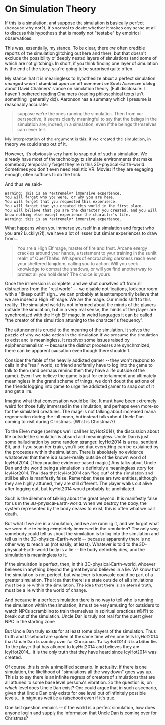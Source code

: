 # On Simulation Theory

If this is a simulation, and suppose the simulation is basically perfect (because why not?), it's normal to doubt whether it makes any sense at all to discuss this hypothesis that is mostly not "testable" by empirical observations.

This was, essentially, my stance. To be clear, there *are* often credible reports of the simulation glitching out here and there, but that doesn't exclude the possibility of deeply nested layers of simulations (and some of which are not glitching). In short, if you think finding one layer of simulation is the end of the story, you're going to be surprised quite often.

My stance that it is meaningless to hypothesize about a perfect simulation changed when I stumbled upon an off-comment on Scott Aaronson's blog about David Chalmers’ stance on simulation theory. (Full disclosure: I haven't bothered reading Chalmers (reading philosophical texts isn't something I generally do)). Aaronson has a summary which I presume is reasonably accurate:

> suppose we’re the ones running the simulation. Then from our perspective, it seems clearly meaningful to say that the beings in the simulation are, indeed, in a simulation, even if the beings themselves can never tell.

My interpretation of the argument is this: if we created the simulation, in theory we could snap out of it.

However, it's obviously very hard to snap out of such a simulation. We already have most of the technology to simulate environments that make somebody temporarily forget they're in this 3D-physical-Earth-world. Sometimes you don't even need realistic VR. Movies if they are engaging enough, often suffices to do the trick.

And thus we said-

```
Warning: This is an *extremely* immersive experience.
You will forget who you were, or why you are here.
You will forget that you requested this experience.
You will forget that you created this world in the first place.
You will believe that you are the character you created, and you will know nothing else except experience the character's life.
Warning: this is an *extremely* immersive experience.
```

What happens when you immerse yourself in a simulation and forget who you are? Luckily(?!), we have a lot of lesser but similar experiences to draw from...

> You are a High Elf mage, master of fire and frost. Arcane energy crackles around your hands, a testament to your training in the sunlit realm of Quel'Thalas.  Whispers of encroaching darkness reach even your sheltered kingdom, calling you to action. Will you seek knowledge to combat the shadows, or will you find another way to protect all you hold dear? The choice is yours.

Once the immersion is complete, and we shut ourselves off from all distractions from the "real world" -- we disable notifications, lock our room with a "!!keep out!!" sign... we can probably at least temporarily believe that we are indeed a High Elf mage. We are the mage. Our minds shift to this reality. The simulated world is not informed about the minds of the players outside the simulation, but in a very real sense, the minds of the player are synchronized with the High Elf mage. In weird languages it can be called "the creator of the simulation attuning to the character's frequency".

The attunement is crucial to the meaning of the simulation. It solves the puzzle of why we take action in the simulation if we presume the simulation to exist and is meaningless. It resolves some issues raised by epiphenomenalism -- because the distinct processes are synchronized, there can be apparent causation even though there shouldn't.

Consider the fable of the heavily addicted gamer -- they won't respond to calls in the "real" world, so friend and family have to log into the game to talk to them (and perhaps remind them they have a life outside of the game).  Even if we believe the game is just for entertainment and ultimately meaningless in the grand scheme of things, we don't doubt the actions of the friends logging into game to urge the addicted gamer to snap out of it and get a life.

Imagine what that conversation would be like. It must have been extremely weird for those fully immersed in the simulation, and perhaps even more-so for the simulated creatures. The mage is not talking about increased mana regeneration during the full moon, but instead talks about Uncle Dan coming to visit during Christmas. (What is Christmas?)

To the Elven mage (perhaps we'll call her IcyHot2014), the discussion about life outside the simulation is absurd and meaningless. Uncle Dan is just some hallucination by some random stranger. IcyHot2014 is a real, sentient Elf, and if you scan her brain, you'll see that everything can be explained by the processes within the simulation. There is absolutely no evidence whatsoever that there is a super-reality outside of the known world of IcyHot2014. (They practice evidence-based magic.) Any talks about Uncle Dan and the world being a simulation is definitely a meaningless story for IcyHot2014.  The idea that IcyHot2014 can "log out" of the simulation and still be alive is manifestly false. Remember, these are two entities, although they are highly attuned, they are still different. The player walks out alive after logging out, but IcyHot2014 would probably be annihilated.

Such is the dilemma of talking about the great beyond. It is manifestly false for us in the 3D-physical-Earth-world. When we destroy the body, the system represented by the body ceases to exist, this is often what we call death.

But what if we are in a simulation, and we are running it, and we forgot what we were due to being completely immersed in the simulation? The only way somebody could tell us about the simulation is to log into the simulation and tell us in the 3D-physical-Earth-world -- because apparently there is no other way to reach us (not easily, at least). Whatever is told to the 3D-physical-Earth-world body is a lie -- the body definitely dies, and the simulation is meaningless to it.

If the simulation is perfect, then, in this 3D-physical-Earth-world, whoever believes in anything beyond the great beyond believes in a lie.  We know that the simulation is not perfect, but whatever is knowable could be part of a greater simulation. The idea that there is a state outside of all simulations must be a lie within the simulation. The idea that there is an eternal truth, must be a lie within the world of change.

And because in a perfect simulation there is no way to tell who is running the simulation within the simulation, it must be very amusing for outsiders to watch NPCs scrambling to train themselves in spiritual practices (修行) to break out of the simulation. Uncle Dan is truly not real for the quest giver NPC in the starting zone.

But Uncle Dan truly exists for at least some players of the simulation. Thus truth and falsehood are spoken at the same time when one tells IcyHot2014 that Uncle Dan is coming over for Christmas. To IcyHot2014 it is a bitter lie. To the player that has attuned to IcyHot2014 and believes they are IcyHot2014... it is the only truth that they have heard since IcyHot2014 was created.

Of course, this is only a simplified scenario. In actuality, if there is one simulation, the likelihood of "simulations all the way down" goes way up. This is to say there is an infinite regress of creators of simulations that are all attuned to some base level persona's vibration. So the question is, on *which* level does Uncle Dan exist? One could argue that in such a scenario, given that Uncle Dan only exists for one level out of infinitely possible levels... it might as well be a falsehood even if it's true.

One last question remains -- if the world is a perfect simulation, how does anyone log in and supply the information that Uncle Dan is coming over for Christmas?

